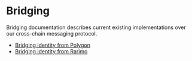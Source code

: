 # Bridging

Bridging documentation describes current existing implementations over our cross-chain messaging protocol.

* [Bridging identity from Polygon](./002-identity.md) 
* [Bridging identity from Rarimo](./003-rarimo-identity.md) 